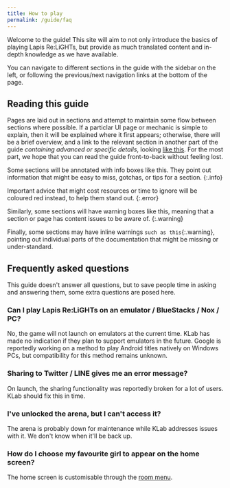 ```yaml
---
title: How to play
permalink: /guide/faq
---
```


Welcome to the guide! This site will aim to not only introduce the basics of
playing Lapis Re:LiGHTs, but provide as much translated content and in-depth
knowledge as we have available.

You can navigate to different sections in the guide with the sidebar on the
left, or following the previous/next navigation links at the bottom of the page.

## Reading this guide

Pages are laid out in sections and attempt to maintain some flow between
sections where possible. If a particlar UI page or mechanic is simple to
explain, then it will be explained where it first appears; otherwise, there will
be a brief overview, and a link to the relevant section in another part of the
guide *containing advanced or specific details*, looking [like
this](#reading-this-guide). For the most part, we hope that you can read the
guide front-to-back without feeling lost.

Some sections will be annotated with info boxes like this. They point out
information that might be easy to miss, gotchas, or tips for a section.
{:.info}

Important advice that might cost resources or time to ignore will be coloured
red instead, to help them stand out.
{:.error}

Similarly, some sections will have warning boxes like this, meaning that a
section or page has content issues to be aware of.
{:.warning}

Finally, some sections may have inline warnings `such as this`{:.warning},
pointing out individual parts of the documentation that might be missing or
under-standard.

## Frequently asked questions

This guide doesn't answer all questions, but to save people time in asking and
answering them, some extra questions are posed here.

### Can I play Lapis Re:LiGHTs on an emulator / BlueStacks / Nox / PC?

No, the game will not launch on emulators at the current time. KLab has made no
indication if they plan to support emulators in the future. Google is reportedly
working on a method to play Android titles natively on Windows PCs, but
compatibility for this method remains unknown.

### Sharing to Twitter / LINE gives me an error message?

On launch, the sharing functionality was reportedly broken for a lot of users.
KLab should fix this in time.

### I've unlocked the arena, but I can't access it?

The arena is probably down for maintenance while KLab addresses issues with it.
We don't know when it'll be back up.

### How do I choose my favourite girl to appear on the home screen?

The home screen is customisable through the [room menu](navigating#rooms).
